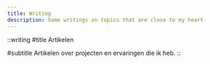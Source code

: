 ```yaml
---
title: Writing
description: Some writings on topics that are close to my heart
---
```


::writing
#title
Artikelen

#subtitle
Artikelen over projecten en ervaringen die ik heb.
::
